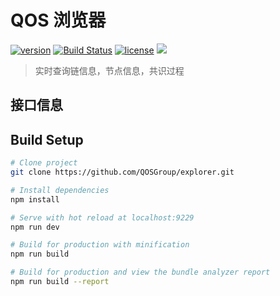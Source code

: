 # QOS 浏览器

[![version](https://img.shields.io/github/tag/QOSGroup/explorer.svg)](https://github.com/QOSGroup/explorer/releases/latest)
[![Build Status](https://travis-ci.org/QOSGroup/explorer.svg?branch=master)](https://travis-ci.org/QOSGroup/explorer)
[![license](https://img.shields.io/github/license/QOSGroup/explorer.svg)](https://github.com/QOSGroup/explorer/blob/master/LICENSE)
[![](https://tokei.rs/b1/github/QOSGroup/explorer?category=lines)](https://github.com/QOSGroup/explorer)


> 实时查询链信息，节点信息，共识过程

## 接口信息



## Build Setup

```bash
# Clone project
git clone https://github.com/QOSGroup/explorer.git

# Install dependencies
npm install

# Serve with hot reload at localhost:9229
npm run dev

# Build for production with minification
npm run build

# Build for production and view the bundle analyzer report
npm run build --report
```

